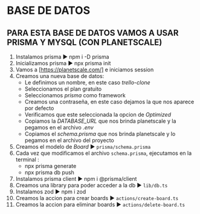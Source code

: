 # BASE DE DATOS
## PARA ESTA BASE DE DATOS VAMOS A USAR PRISMA Y MYSQL (CON PLANETSCALE)
1. Instalamos prisma ► npm i -D prisma
2. Inicializamos prisma ► npx prisma init
3. Vamos a [https://planetscale.com/] e iniciamos session
4. Creamos una nueva base de datos:
    - Le definimos un nombre, en este caso *trello-clone*
    - Seleccionamos el plan gratuito
    - Seleccionamos *prisma* como framework
    - Creamos una contraseña, en este caso dejamos la que nos aparece por defecto
    - Verificamos que este seleccionada la opcion de *Optimized*
    - Copiamos la *DATABASE_URL* que nos brinda planetscale y la pegamos en el archivo *.env*
    - Copiamos el *schema.prisma* que nos brinda planetscale y lo pegamos en el archivo del proyecto
5. Creamos el modelo de *Board* ► `prisma/schema.prisma`
6. Cada vez que modificamos el archivo `schema.prisma`, ejecutamos en la terminal :
    - npx prisma generate 
    - npx prisma db push
7. Instalamos prisma client ► npm i @prisma/client
8. Creamos una library para poder acceder a la db ► `lib/db.ts`
9. Instalamos zod ► npm i zod
10. Creamos la accion para crear boards ► `actions/create-board.ts`
11. Creamos la accion para eliminar boards ► `actions/delete-board.ts`
   